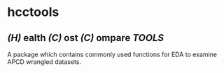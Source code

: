 # hcctools
## *(H)* ealth *(C)* ost *(C)* ompare *TOOLS* 
A package which contains commonly used functions for EDA to examine APCD wrangled datasets.
